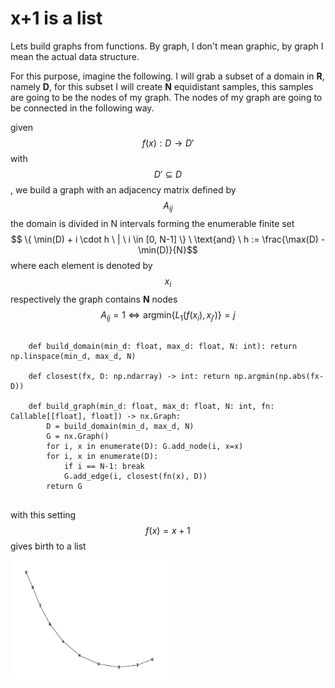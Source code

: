# x+1 is a list

<script src="https://cdn.jsdelivr.net/npm/mathjax@3.2.2/es5/tex-mml-chtml.js"></script>

Lets build graphs from functions. By graph, I don't mean graphic, by graph I mean the actual data structure.

For this purpose, imagine the following. I will grab a subset of a domain in **R**, namely **D**, for this subset I will create **N** equidistant samples, this samples are going to be the nodes of my graph. The nodes of my graph are going to be connected in the following way.

given $$f(x): D \rightarrow D'$$  with $$ D' \subseteq D $$, we build a graph with an adjacency matrix defined by $$A_{ij}$$
the domain is divided in N intervals forming the enumerable finite set $$ \{ \min(D) + i \cdot h \ | \ i \in [0, N-1] \} \ \text{and} \ h := \frac{\max(D) - \min(D)}{N}$$ where each element is denoted by $$x_i$$ respectively
the graph contains **N** nodes
$$A_{ij} = 1 \iff \text{argmin} \{L_{1}\left(f(x_i), x_{j'}\right)\} = j $$



<pre>
  <code>
    def build_domain(min_d: float, max_d: float, N: int): return np.linspace(min_d, max_d, N)

    def closest(fx, D: np.ndarray) -> int: return np.argmin(np.abs(fx-D))

    def build_graph(min_d: float, max_d: float, N: int, fn: Callable[[float], float]) -> nx.Graph:
        D = build_domain(min_d, max_d, N)
        G = nx.Graph()
        for i, x in enumerate(D): G.add_node(i, x=x)
        for i, x in enumerate(D):
            if i == N-1: break
            G.add_edge(i, closest(fn(x), D))
        return G
  </code>
</pre>

with this setting $$f(x) = x+1$$ gives birth to a list

<img style="width:50%;height:50%;justify-content:center"  src="https://github.com/ivanbelenky/brief/blob/master/assets/x+1.png?raw=true"/>
